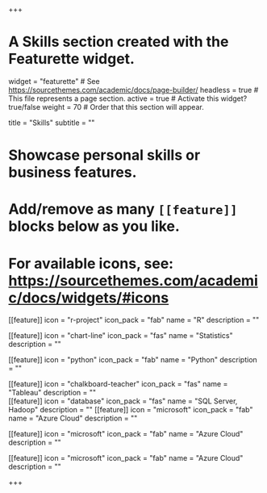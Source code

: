 +++
# A Skills section created with the Featurette widget.
widget = "featurette"  # See https://sourcethemes.com/academic/docs/page-builder/
headless = true  # This file represents a page section.
active = true  # Activate this widget? true/false
weight = 70  # Order that this section will appear.

title = "Skills"
subtitle = ""

# Showcase personal skills or business features.
# 
# Add/remove as many `[[feature]]` blocks below as you like.
# 
# For available icons, see: https://sourcethemes.com/academic/docs/widgets/#icons

[[feature]]
  icon = "r-project"
  icon_pack = "fab"
  name = "R"
  description = ""
  
[[feature]]
  icon = "chart-line"
  icon_pack = "fas"
  name = "Statistics"
  description = ""  
  
[[feature]]
  icon = "python"
  icon_pack = "fab"
  name = "Python"
  description = ""
  
[[feature]]
  icon = "chalkboard-teacher"
  icon_pack = "fas"
  name = "Tableau"
  description = ""  
[[feature]]
  icon = "database"
  icon_pack = "fas"
  name = "SQL Server, Hadoop"
  description = "" 
[[feature]]
  icon = "microsoft"
  icon_pack = "fab"
  name = "Azure Cloud"
  description = "" 

[[feature]]
  icon = "microsoft"
  icon_pack = "fab"
  name = "Azure Cloud"
  description = "" 

[[feature]]
  icon = "microsoft"
  icon_pack = "fab"
  name = "Azure Cloud"
  description = "" 
  
+++
